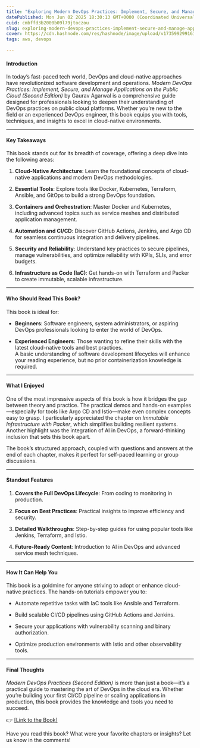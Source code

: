 ```yaml
---
title: "Exploring Modern DevOps Practices: Implement, Secure, and Manage Applications on the Public Cloud"
datePublished: Mon Jun 02 2025 18:30:13 GMT+0000 (Coordinated Universal Time)
cuid: cmbffd3b2000b09l79jtoczou
slug: exploring-modern-devops-practices-implement-secure-and-manage-applications-on-the-public-cloud
cover: https://cdn.hashnode.com/res/hashnode/image/upload/v1735992991619/eb63c236-be3a-4c00-b805-ee512ee9e08b.png
tags: aws, devops

---
```


#### **Introduction**

In today’s fast-paced tech world, DevOps and cloud-native approaches have revolutionized software development and operations. *Modern DevOps Practices: Implement, Secure, and Manage Applications on the Public Cloud (Second Edition)* by Gaurav Agarwal is a comprehensive guide designed for professionals looking to deepen their understanding of DevOps practices on public cloud platforms. Whether you’re new to the field or an experienced DevOps engineer, this book equips you with tools, techniques, and insights to excel in cloud-native environments.

---

#### **Key Takeaways**

This book stands out for its breadth of coverage, offering a deep dive into the following areas:

1. **Cloud-Native Architecture**: Learn the foundational concepts of cloud-native applications and modern DevOps methodologies.
    
2. **Essential Tools**: Explore tools like Docker, Kubernetes, Terraform, Ansible, and GitOps to build a strong DevOps foundation.
    
3. **Containers and Orchestration**: Master Docker and Kubernetes, including advanced topics such as service meshes and distributed application management.
    
4. **Automation and CI/CD**: Discover GitHub Actions, Jenkins, and Argo CD for seamless continuous integration and delivery pipelines.
    
5. **Security and Reliability**: Understand key practices to secure pipelines, manage vulnerabilities, and optimize reliability with KPIs, SLIs, and error budgets.
    
6. **Infrastructure as Code (IaC)**: Get hands-on with Terraform and Packer to create immutable, scalable infrastructure.
    

---

#### **Who Should Read This Book?**

This book is ideal for:

* **Beginners**: Software engineers, system administrators, or aspiring DevOps professionals looking to enter the world of DevOps.
    
* **Experienced Engineers**: Those wanting to refine their skills with the latest cloud-native tools and best practices.  
    A basic understanding of software development lifecycles will enhance your reading experience, but no prior containerization knowledge is required.
    

---

#### **What I Enjoyed**

One of the most impressive aspects of this book is how it bridges the gap between theory and practice. The practical demos and hands-on examples—especially for tools like Argo CD and Istio—make even complex concepts easy to grasp. I particularly appreciated the chapter on *Immutable Infrastructure with Packer*, which simplifies building resilient systems. Another highlight was the integration of AI in DevOps, a forward-thinking inclusion that sets this book apart.

The book’s structured approach, coupled with questions and answers at the end of each chapter, makes it perfect for self-paced learning or group discussions.

---

#### **Standout Features**

1. **Covers the Full DevOps Lifecycle**: From coding to monitoring in production.
    
2. **Focus on Best Practices**: Practical insights to improve efficiency and security.
    
3. **Detailed Walkthroughs**: Step-by-step guides for using popular tools like Jenkins, Terraform, and Istio.
    
4. **Future-Ready Content**: Introduction to AI in DevOps and advanced service mesh techniques.
    

---

#### **How It Can Help You**

This book is a goldmine for anyone striving to adopt or enhance cloud-native practices. The hands-on tutorials empower you to:

* Automate repetitive tasks with IaC tools like Ansible and Terraform.
    
* Build scalable CI/CD pipelines using GitHub Actions and Jenkins.
    
* Secure your applications with vulnerability scanning and binary authorization.
    
* Optimize production environments with Istio and other observability tools.
    

---

#### **Final Thoughts**

*Modern DevOps Practices (Second Edition)* is more than just a book—it’s a practical guide to mastering the art of DevOps in the cloud era. Whether you’re building your first CI/CD pipeline or scaling applications in production, this book provides the knowledge and tools you need to succeed.  
  
👉 [\[Link to the Book\]](https://www.packtpub.com/en-us/product/modern-devops-practices-9781805128359)

Have you read this book? What were your favorite chapters or insights? Let us know in the comments!